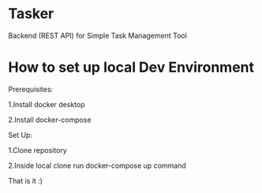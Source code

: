# Tasker
Backend (REST API) for Simple Task Management Tool

# How to set up local Dev Environment

Prerequisites:

1.Install docker desktop

2.Install docker-compose

Set Up:

1.Clone repository

2.Inside local clone run docker-compose up command

That is it :)
